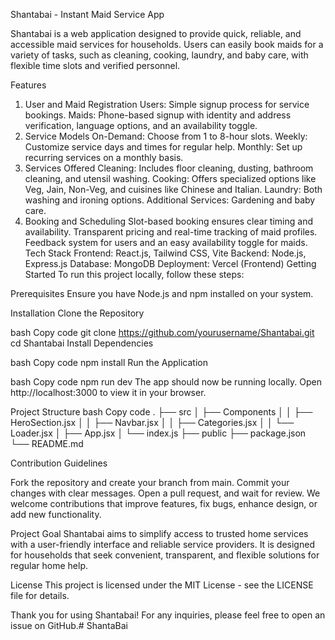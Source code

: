 Shantabai - Instant Maid Service App

Shantabai is a web application designed to provide quick, reliable, and accessible maid services for households. Users can easily book maids for a variety of tasks, such as cleaning, cooking, laundry, and baby care, with flexible time slots and verified personnel.

Features
1. User and Maid Registration
Users: Simple signup process for service bookings.
Maids: Phone-based signup with identity and address verification, language options, and an availability toggle.
2. Service Models
On-Demand: Choose from 1 to 8-hour slots.
Weekly: Customize service days and times for regular help.
Monthly: Set up recurring services on a monthly basis.
3. Services Offered
Cleaning: Includes floor cleaning, dusting, bathroom cleaning, and utensil washing.
Cooking: Offers specialized options like Veg, Jain, Non-Veg, and cuisines like Chinese and Italian.
Laundry: Both washing and ironing options.
Additional Services: Gardening and baby care.
4. Booking and Scheduling
Slot-based booking ensures clear timing and availability.
Transparent pricing and real-time tracking of maid profiles.
Feedback system for users and an easy availability toggle for maids.
Tech Stack
Frontend: React.js, Tailwind CSS, Vite
Backend: Node.js, Express.js
Database: MongoDB
Deployment: Vercel (Frontend)
Getting Started
To run this project locally, follow these steps:

Prerequisites
Ensure you have Node.js and npm installed on your system.

Installation
Clone the Repository

bash
Copy code
git clone https://github.com/yourusername/Shantabai.git
cd Shantabai
Install Dependencies

bash
Copy code
npm install
Run the Application

bash
Copy code
npm run dev
The app should now be running locally. Open http://localhost:3000 to view it in your browser.

Project Structure
bash
Copy code
.
├── src
│   ├── Components
│   │   ├── HeroSection.jsx
│   │   ├── Navbar.jsx
│   │   ├── Categories.jsx
│   │   └── Loader.jsx
│   ├── App.jsx
│   └── index.js
├── public
├── package.json
└── README.md


Contribution Guidelines

Fork the repository and create your branch from main.
Commit your changes with clear messages.
Open a pull request, and wait for review.
We welcome contributions that improve features, fix bugs, enhance design, or add new functionality.

Project Goal
Shantabai aims to simplify access to trusted home services with a user-friendly interface and reliable service providers. It is designed for households that seek convenient, transparent, and flexible solutions for regular home help.

License
This project is licensed under the MIT License - see the LICENSE file for details.

Thank you for using Shantabai! For any inquiries, please feel free to open an issue on GitHub.# ShantaBai
